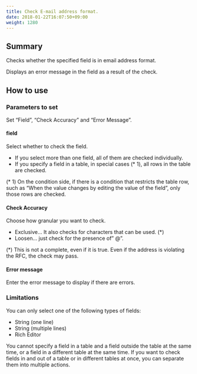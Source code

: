 ```yaml
---
title: Check E-mail address format.
date: 2018-01-22T16:07:50+09:00
weight: 1280
---
```

## Summary

Checks whether the specified field is in email address format.

Displays an error message in the field as a result of the check.

## How to use

### Parameters to set

Set “Field”, “Check Accuracy” and “Error Message”.

#### field

Select whether to check the field.

-	If you select more than one field, all of them are checked individually.
-	If you specify a field in a table, in special cases (* 1), all rows in the table are checked.

\(* 1) On the condition side, if there is a condition that restricts the table row, such as “When the value changes by editing the value of the field”, only those rows are checked.

#### Check Accuracy

Choose how granular you want to check.

-	Exclusive... It also checks for characters that can be used. (*)
-	Loosen... just check for the presence of” @”.

\(*) This is not a complete, even if it is true. Even if the address is violating the RFC, the check may pass.

#### Error message

Enter the error message to display if there are errors.

### Limitations

You can only select one of the following types of fields:

-	String (one line)
-	String (multiple lines)
-	Rich Editor

You cannot specify a field in a table and a field outside the table at the same time, or a field in a different table at the same time. If you want to check fields in and out of a table or in different tables at once, you can separate them into multiple actions.
